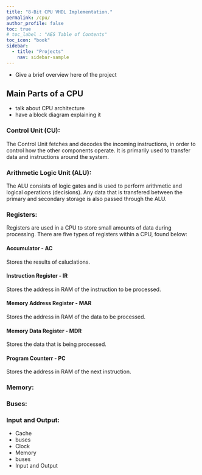 ```yaml
---
title: "8-Bit CPU VHDL Implementation."
permalink: /cpu/
author_profile: false
toc: true
# toc_label : "AES Table of Contents"
toc_icon: "book"
sidebar:
  - title: "Projects"
    nav: sidebar-sample
---
```


- Give a brief overview here of the project

## Main Parts of a CPU

- talk about CPU architecture
- have a block diagram explaining it

### Control Unit (CU):

The Control Unit fetches and decodes the incoming instructions, in order to control how the other components operate. It is primarily used to transfer data and instructions around the system.

### Arithmetic Logic Unit (ALU):

The ALU consists of logic gates and is used to perform arithmetic and logical operations (decisions). Any data that is transfered between the primary and secondary storage is also passed through the ALU.

### Registers:

Registers are used in a CPU to store small amounts of data during processing. There are five types of registers within a CPU, found below:

#### Accumulator - AC
Stores the results of caluclations.

#### Instruction Register - IR
Stores the address in RAM of the instruction to be processed.

#### Memory Address Register - MAR
Stores the address in RAM of the data to be processed.

#### Memory Data Register - MDR
Stores the data that is being processed.

#### Program Counterr - PC
Stores the address in RAM of the next instruction.

### Memory:

### Buses:

### Input and Output:
- Cache
- buses
- Clock
- Memory
- buses
- Input and Output